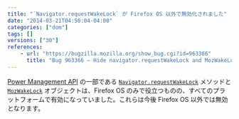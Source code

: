```yaml
---
title: "`Navigator.requestWakeLock` が Firefox OS 以外で無効化されました"
date: "2014-03-21T04:50:04-04:00"
categories: ["dom"]
tags: []
versions: ["30"]
references:
    - url: "https://bugzilla.mozilla.org/show_bug.cgi?id=963366"
      title: "Bug 963366 – Hide navigator.requestWakeLock and MozWakeLock from the web except on Firefox OS"
---
```

[Power Management API](https://developer.mozilla.org/docs/WebAPI/Power_Management) の一部である [`Navigator.requestWakeLock`](https://developer.mozilla.org/docs/Web/API/Navigator.requestWakeLock) メソッドと [`MozWakeLock`](https://developer.mozilla.org/docs/Web/API/MozWakeLock) オブジェクトは、Firefox OS のみで役立つものの、すべてのプラットフォームで有効になっていました。これらは今後 Firefox OS 以外では無効となります。
